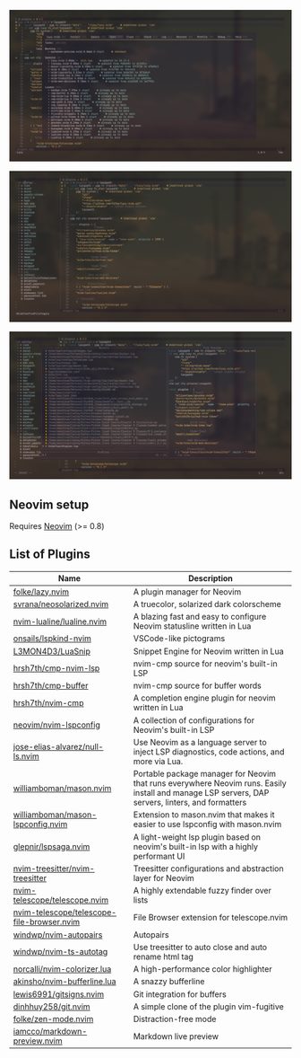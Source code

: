 ![lazy screenshot](./Images/lazy.png)

![nvim-tree screenshot](./Images/nvim-tree.png)

![telescope screenshot](./Images/telescope.png)

## Neovim setup

Requires [Neovim](https://neovim.io/) (>= 0.8)

## List of Plugins

| Name                                                                                                        | Description                                                                                                                                       |
| ----------------------------------------------------------------------------------------------------------- | ------------------------------------------------------------------------------------------------------------------------------------------------- |
| [folke/lazy.nvim](https://github.com/wbthomason/packer.nvim)                                                | A plugin manager for Neovim                                                                                                                       |
| [svrana/neosolarized.nvim](https://github.com/svrana/neosolarized.nvim)                                     | A truecolor, solarized dark colorscheme                                                                                                           |
| [nvim-lualine/lualine.nvim](https://github.com/nvim-lualine/lualine.nvim)                                   | A blazing fast and easy to configure Neovim statusline written in Lua                                                                             |
| [onsails/lspkind-nvim](https://github.com/onsails/lspkind-nvim)                                             | VSCode-like pictograms                                                                                                                            |
| [L3MON4D3/LuaSnip](https://github.com/L3MON4D3/LuaSnip)                                                     | Snippet Engine for Neovim written in Lua                                                                                                          |
| [hrsh7th/cmp-nvim-lsp](https://github.com/hrsh7th/cmp-nvim-lsp)                                             | nvim-cmp source for neovim's built-in LSP                                                                                                         |
| [hrsh7th/cmp-buffer](https://github.com/hrsh7th/cmp-buffer)                                                 | nvim-cmp source for buffer words                                                                                                                  |
| [hrsh7th/nvim-cmp](https://github.com/hrsh7th/nvim-cmp)                                                     | A completion engine plugin for neovim written in Lua                                                                                              |
| [neovim/nvim-lspconfig](https://github.com/neovim/nvim-lspconfig)                                           | A collection of configurations for Neovim's built-in LSP                                                                                          |
| [jose-elias-alvarez/null-ls.nvim](https://github.com/jose-elias-alvarez/null-ls.nvim)                       | Use Neovim as a language server to inject LSP diagnostics, code actions, and more via Lua.                                                        |
| [williamboman/mason.nvim](https://github.com/williamboman/mason.nvim)                                       | Portable package manager for Neovim that runs everywhere Neovim runs. Easily install and manage LSP servers, DAP servers, linters, and formatters |
| [williamboman/mason-lspconfig.nvim](https://github.com/williamboman/mason-lspconfig.nvim)                   | Extension to mason.nvim that makes it easier to use lspconfig with mason.nvim                                                                     |
| [glepnir/lspsaga.nvim](https://github.com/glepnir/lspsaga.nvim)                                             | A light-weight lsp plugin based on neovim's built-in lsp with a highly performant UI                                                              |
| [nvim-treesitter/nvim-treesitter](https://github.com/nvim-treesitter/nvim-treesitter)                       | Treesitter configurations and abstraction layer for Neovim                                                                                        |
| [nvim-telescope/telescope.nvim](https://github.com/nvim-telescope/telescope.nvim)                           | A highly extendable fuzzy finder over lists                                                                                                       |
| [nvim-telescope/telescope-file-browser.nvim](https://github.com/nvim-telescope/telescope-file-browser.nvim) | File Browser extension for telescope.nvim                                                                                                         |
| [windwp/nvim-autopairs](https://github.com/windwp/nvim-autopairs)                                           | Autopairs                                                                                                                                         |
| [windwp/nvim-ts-autotag](https://github.com/windwp/nvim-ts-autotag)                                         | Use treesitter to auto close and auto rename html tag                                                                                             |
| [norcalli/nvim-colorizer.lua](https://github.com/norcalli/nvim-colorizer.lua)                               | A high-performance color highlighter                                                                                                              |
| [akinsho/nvim-bufferline.lua](https://github.com/akinsho/nvim-bufferline.lua)                               | A snazzy bufferline                                                                                                                               |
| [lewis6991/gitsigns.nvim](https://github.com/lewis6991/gitsigns.nvim)                                       | Git integration for buffers                                                                                                                       |
| [dinhhuy258/git.nvim](https://github.com/dinhhuy258/git.nvim)                                               | A simple clone of the plugin vim-fugitive                                                                                                         |
| [folke/zen-mode.nvim](https://github.com/folke/zen-mode.nvim)                                               | Distraction-free mode                                                                                                                             |
| [iamcco/markdown-preview.nvim](https://github.com/iamcco/markdown-preview.nvim)                             | Markdown live preview                                                                                                                             |
